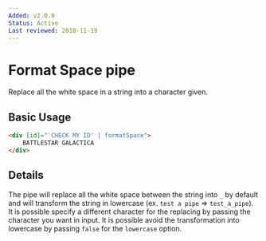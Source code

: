 ```yaml
---
Added: v2.0.0
Status: Active
Last reviewed: 2018-11-19
---
```


# Format Space pipe

Replace all the white space in a string into a character given.

## Basic Usage

<!-- {% raw %} -->

```HTML
<div [id]="'CHECK MY ID' | formatSpace"> 
    BATTLESTAR GALACTICA 
</div>
```

<!-- {% endraw %} -->

## Details

The pipe will replace all the white space between the string into `_` by default and will transform the string in lowercase (ex. `test a pipe` => `test_a_pipe`).
It is possible specify a different character for the replacing by passing the character you want in input.
It is possible avoid the transformation into lowercase by passing `false` for the `lowercase` option.

